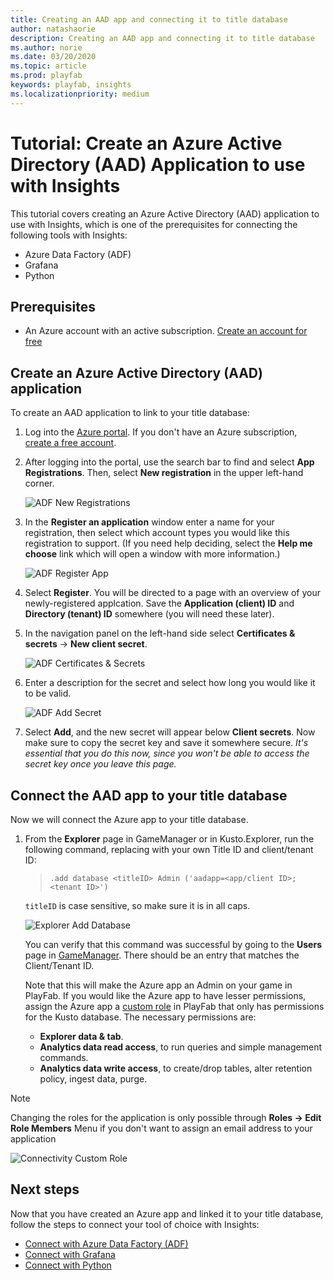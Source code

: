 ```yaml
---
title: Creating an AAD app and connecting it to title database
author: natashaorie
description: Creating an AAD app and connecting it to title database
ms.author: norie
ms.date: 03/20/2020    
ms.topic: article
ms.prod: playfab
keywords: playfab, insights
ms.localizationpriority: medium
---
```


# Tutorial: Create an Azure Active Directory (AAD) Application to use with Insights

This tutorial covers creating an Azure Active Directory (AAD) application to use with Insights, which is one of the prerequisites for connecting the following tools with Insights:
* Azure Data Factory (ADF)
* Grafana
* Python

## Prerequisites
* An Azure account with an active subscription. [Create an account for free](https://azure.microsoft.com/free)  

## Create an Azure Active Directory (AAD) application

To create an AAD application to link to your title database:

1. Log into the [Azure portal](https://portal.azure.com). If you don't have an Azure subscription, [create a free account](https://azure.microsoft.com).

2. After logging into the portal, use the search bar to find and select **App Registrations**. Then, select **New registration** in the upper left-hand corner.  

   ![ADF New Registrations](media/adf-new-registration.png)

3. In the **Register an application** window enter a name for your registration, then select which account types you would like this registration to support. (If you need help deciding, select the **Help me choose** link which will open a window with more information.)

   ![ADF Register App](media/adf-register-app.png)  

4. Select **Register**. You will be directed to a page with an overview of your newly-registered applcation. Save the **Application (client) ID** and **Directory (tenant) ID** somewhere (you will need these later).

5. In the navigation panel on the left-hand side select **Certificates & secrets** -> **New client secret**. 

   ![ADF Certificates & Secrets](media/adf-certificates-secrets.png)

6. Enter a description for the secret and select how long you would like it to be valid. 

   ![ADF Add Secret](media/adf-add-secret.png)

7. Select **Add**, and the new secret will appear below **Client secrets**. Now make sure to copy the secret key and save it somewhere secure. *It's essential that you do this now, since you won't be able to access the secret key once you leave this page.*

## Connect the AAD app to your title database

Now we will connect the Azure app to your title database. 

1. From the **Explorer** page in GameManager or in Kusto.Explorer, run the following command, replacing with your own Title ID and client/tenant ID:
   > `.add database <titleID> Admin ('aadapp=<app/client ID>;<tenant ID>') `

   `titleID` is case sensitive, so make sure it is in all caps.

   ![Explorer Add Database](media/explorer-add-database.png)

   You can verify that this command was successful by going to the **Users** page in [GameManager](https://developer.playfab.com/login). There should be an entry that matches the Client/Tenant ID.

   Note that this will make the Azure app an Admin on your game in PlayFab. If you would like the Azure app to have lesser permissions, assign the Azure app a [custom role](../../../gamemanager/playfab-user-roles.md) in PlayFab that only has permissions for the Kusto database. The necessary permissions are:
   * **Explorer data & tab**.
   * **Analytics data read access**, to run queries and simple management commands.
   * **Analytics data write access**, to create/drop tables, alter retention policy, ingest data, purge.

> [!NOTE] 
> Changing the roles for the application is only possible through **Roles -> Edit Role Members** Menu if you don't want to assign an email address to your application 

   ![Connectivity Custom Role](media/connectivity-cutom-role.png)

   ## Next steps

   Now that you have created an Azure app and linked it to your title database, follow the steps to connect your tool of choice with Insights:
   *  [Connect with Azure Data Factory (ADF)](connecting-azure-data-factory-to-insights.md)
   * [Connect with Grafana](connecting-grafana-to-insights.md)
   * [Connect with Python](connecting-python-to-insights.md)
